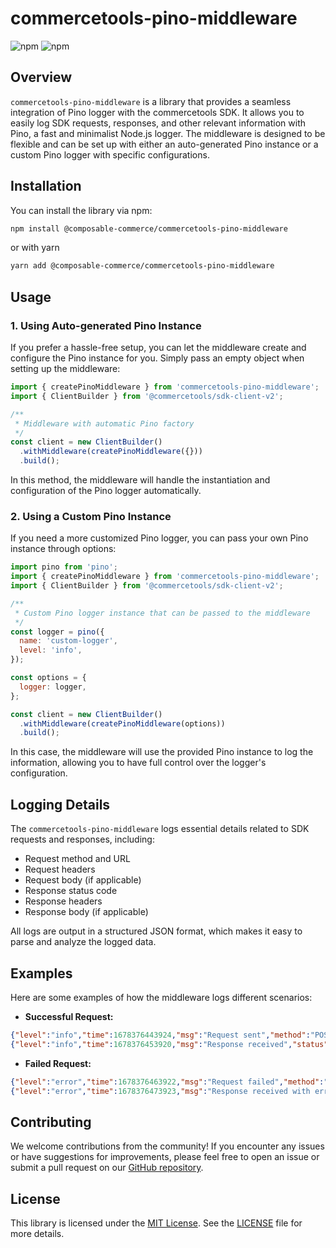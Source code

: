 # commercetools-pino-middleware

![npm](https://img.shields.io/npm/v/@composable-commerce/commercetools-pino-middleware?color=blue) ![npm](https://img.shields.io/npm/l/@composable-commerce/commercetools-pino-middleware)

## Overview

`commercetools-pino-middleware` is a library that provides a seamless integration of Pino logger with the commercetools SDK. It allows you to easily log SDK requests, responses, and other relevant information with Pino, a fast and minimalist Node.js logger. The middleware is designed to be flexible and can be set up with either an auto-generated Pino instance or a custom Pino logger with specific configurations.

## Installation

You can install the library via npm:

```bash
npm install @composable-commerce/commercetools-pino-middleware
```
or with yarn
```bash
yarn add @composable-commerce/commercetools-pino-middleware
```

## Usage

### 1. Using Auto-generated Pino Instance

If you prefer a hassle-free setup, you can let the middleware create and configure the Pino instance for you. Simply pass an empty object when setting up the middleware:

```javascript
import { createPinoMiddleware } from 'commercetools-pino-middleware';
import { ClientBuilder } from '@commercetools/sdk-client-v2';

/**
 * Middleware with automatic Pino factory
 */
const client = new ClientBuilder()
  .withMiddleware(createPinoMiddleware({}))
  .build();
```

In this method, the middleware will handle the instantiation and configuration of the Pino logger automatically.

### 2. Using a Custom Pino Instance

If you need a more customized Pino logger, you can pass your own Pino instance through options:

```javascript
import pino from 'pino';
import { createPinoMiddleware } from 'commercetools-pino-middleware';
import { ClientBuilder } from '@commercetools/sdk-client-v2';

/**
 * Custom Pino logger instance that can be passed to the middleware
 */
const logger = pino({
  name: 'custom-logger',
  level: 'info',
});

const options = {
  logger: logger,
};

const client = new ClientBuilder()
  .withMiddleware(createPinoMiddleware(options))
  .build();
```

In this case, the middleware will use the provided Pino instance to log the information, allowing you to have full control over the logger's configuration.

## Logging Details

The `commercetools-pino-middleware` logs essential details related to SDK requests and responses, including:

- Request method and URL
- Request headers
- Request body (if applicable)
- Response status code
- Response headers
- Response body (if applicable)

All logs are output in a structured JSON format, which makes it easy to parse and analyze the logged data.

## Examples

Here are some examples of how the middleware logs different scenarios:

- **Successful Request:**

```json
{"level":"info","time":1678376443924,"msg":"Request sent","method":"POST","url":"https://api.commercetools.com/products","headers":{"Authorization":"Bearer <access_token>","Content-Type":"application/json"},"body":{"typeId":"product","id":"abc123","version":5}}
{"level":"info","time":1678376453920,"msg":"Response received","status":201,"headers":{"x-request-id":"abc123","content-type":"application/json"},"body":{"id":"abc123","version":5}}
```

- **Failed Request:**

```json
{"level":"error","time":1678376463922,"msg":"Request failed","method":"GET","url":"https://api.commercetools.com/products/xyz789","headers":{"Authorization":"Bearer <access_token>"}}
{"level":"error","time":1678376473923,"msg":"Response received with error","status":404,"headers":{"x-request-id":"xyz789"},"body":{"statusCode":404,"message":"Not Found"}}
```

## Contributing

We welcome contributions from the community! If you encounter any issues or have suggestions for improvements, please feel free to open an issue or submit a pull request on our [GitHub repository](https://github.com/your-github-account/commercetools-pino-middleware).

## License

This library is licensed under the [MIT License](https://opensource.org/licenses/MIT). See the [LICENSE](./LICENSE) file for more details.